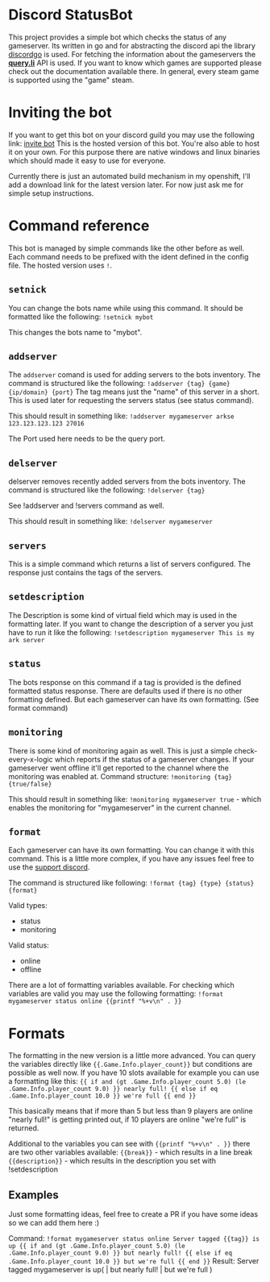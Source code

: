 # Discord StatusBot

This project provides a simple bot which checks the status of any gameserver. Its written in go and for abstracting the discord api the library [discordgo](https://github.com/bwmarrin/discordgo) is used. For fetching the information about the gameservers the  **[query.li](https://query.li/doc/)** API is used.
If you want to know which games are supported please check out the documentation available there.
In general, every steam game is supported using the "game" steam.

# Inviting the bot
If you want to get this bot on your discord guild you may use the following link: [invite bot](https://discordapp.com/oauth2/authorize?client_id=589102629653577777&scope=bot&permissions=0)
This is the hosted version of this bot. You're also able to host it on your own. For this purpose there are native windows and linux binaries which should made it easy to use for everyone.

Currently there is just an automated build mechanism in my openshift, I'll add a download link for the latest version later. For now just ask me for simple setup instructions.

# Command reference
This bot is managed by simple commands like the other before as well. Each command needs to be prefixed with the ident defined in the config file. The hosted version uses `!`.
## `setnick`
You can change the bots name while using this command. It should be formatted like the following:
`!setnick mybot`

This changes the bots name to "mybot".
## `addserver`
The `addserver` comand is used for adding servers to the bots inventory.
The command is structured like the following:
`!addserver {tag} {game} {ip/domain} {port}`
The tag means just the "name" of this server in a short. This is used later for requesting the servers status (see status command).

This should result in something like:
`!addserver mygameserver arkse 123.123.123.123 27016`

The Port used here needs to be the query port.

## `delserver`
delserver removes recently added servers from the bots inventory.
The command is structured like the following:
`!delserver {tag}`

See !addserver and !servers command as well.

This should result in something like:
`!delserver mygameserver`

## `servers`
This is a simple command which returns a list of servers configured. The response just contains the tags of the servers.

## `setdescription`
The Description is some kind of virtual field which may is used in the formatting later. If you want to change the description of a server you just have to run it like the following:
`!setdescription mygameserver This is my ark server`
## `status`
The bots response on this command if a tag is provided is the defined formatted status response. There are defaults used if there is no other formatting defined. But each gameserver can have its own formatting. (See format command)

## `monitoring`
There is some kind of monitoring again as well. This is just a simple check-every-x-logic which reports if the status of a gameserver changes. If your gameserver went offline it'll get reported to the channel where the monitoring was enabled at.
Command structure:
`!monitoring {tag} {true/false}`

This should result in something like:
`!monitoring mygameserver true` - which enables the monitoring for "mygameserver" in the current channel.

## `format`
Each gameserver can have its own formatting. You can change it with this command. This is a little more complex, if you have any issues feel free to use the [support discord](https://discord.gg/aMDa2TB).

The command is structured like following:
`!format {tag} {type} {status} {format}`

Valid types:
* status
* monitoring

Valid status:
* online
* offline

There are a lot of formatting variables available. For checking which variables are valid you may use the following formatting:
`!format mygameserver status online {{printf "%+v\n" . }}`

# Formats
The formatting in the new version is a little more advanced. You can query the variables directly like `{{.Game.Info.player_count}}` but conditions are possible as well now.
If you have 10 slots available for example you can use a formatting like this:
`{{ if and (gt .Game.Info.player_count 5.0) (le .Game.Info.player_count 9.0) }} nearly full! {{ else if eq .Game.Info.player_count 10.0 }} we're full {{ end }}`

This basically means that if more than 5 but less than 9 players are online "nearly full!" is getting printed out, if 10 players are online "we're full" is returned.

Additional to the variables you can see with `{{printf "%+v\n" . }}` there are two other variables available:
`{{break}}` - which results in a line break
`{{description}}` - which results in the description you set with !setdescription

## Examples
Just some formatting ideas, feel free to create a PR if you have some ideas so we can add them here :)

Command: `!format mygameserver status online Server tagged {{tag}} is up {{ if and (gt .Game.Info.player_count 5.0) (le .Game.Info.player_count 9.0) }} but nearly full! {{ else if eq .Game.Info.player_count 10.0 }} but we're full {{ end }}`
Result: Server tagged mygameserver is up( | but nearly full! | but we're full )

